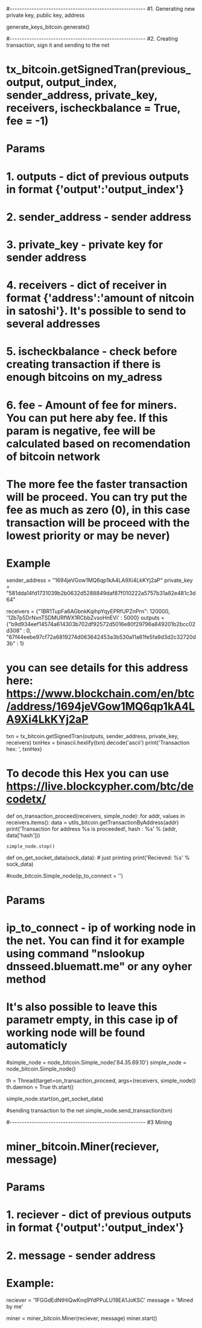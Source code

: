 
#--------------------------------------------------------
#1. Generating new private key, public key, address

generate_keys_bitcoin.generate()



#--------------------------------------------------------
#2. Creating transaction, sign it and sending to the net


# tx_bitcoin.getSignedTran(previous_output, output_index, sender_address, private_key,  receivers, ischeckbalance = True, fee = -1)
    
#    Params 
#    1. outputs         - dict of previous outputs in format {'output':'output_index'}
#    2. sender_address  - sender address 
#    3. private_key     - private key for sender address
#    4. receivers       - dict of receiver in format {'address':'amount of nitcoin in satoshi'}. It's possible to send to several addresses
#    5. ischeckbalance  - check before creating transaction if there is enough bitcoins on my_adress
#    6. fee             - Amount of fee for miners. You can put here aby fee. If this param is negative, fee will be calculated based on recomendation of bitcoin network
#                         The more fee the faster transaction will be proceed. You can try put the fee as much as zero (0), in this case transaction will be proceed with the lowest priority or may be never)


# Example

sender_address  = "1694jeVGow1MQ6qp1kA4LA9Xi4LkKYj2aP"
private_key     = "581dda14fd1731039b2b0632d5288849daf87f010222a5757b31a82e481c3d64"

receivers = {"1BR1TupFa6AGbnkKqihpYqyEPRfUPZnPrn": 120000, '12b7p5DrNxnTSDMURfWX1RCbbZvsoHnEVi' : 5000}
outputs   = {"b9d934eef14574a614303b702df92572d5016e80f29796a849201b2bcc02d308" : 0, "67f44eebe97cf72a6819274d063642453a3b530a11a61fe5fa9d3d2c32720d3b" : 1}


# you can see details for this address here: https://www.blockchain.com/en/btc/address/1694jeVGow1MQ6qp1kA4LA9Xi4LkKYj2aP

txn    = tx_bitcoin.getSignedTran(outputs, sender_address, private_key, receivers)
txnHex = binascii.hexlify(txn).decode('ascii')
print('Transaction hex: ', txnHex)
# To decode this Hex you can use https://live.blockcypher.com/btc/decodetx/

def on_transaction_proceed(receivers, simple_node):
    for addr, values in receivers.items():
        data = utils_bitcoin.getTransactionByAddress(addr)
        print('Transaction for address %s is proceeded!, hash : %s' % (addr, data['hash']))

    simple_node.stop()

def on_get_socket_data(sock_data):
    # just printing
    print('Recieved: %s' % sock_data)


#node_bitcoin.Simple_node(ip_to_connect = '')

# Params
# ip_to_connect - ip of working node in the net. You can find it for example using command "nslookup dnsseed.bluematt.me" or any oyher method
#
#                 It's also possible to leave this parametr empty, in this case ip of working node  will be found automaticly


#simple_node = node_bitcoin.Simple_node('84.35.69.10')
simple_node = node_bitcoin.Simple_node()

th = Thread(target=on_transaction_proceed, args=(receivers, simple_node))
th.daemon = True
th.start()


simple_node.start(on_get_socket_data)

#sending transaction to the net
simple_node.send_transaction(txn)





#--------------------------------------------------------
#3  Mining

# miner_bitcoin.Miner(reciever, message)
#
# Params 
#    1. reciever     - dict of previous outputs in format {'output':'output_index'}
#    2. message      - sender address 
#
# Example:


reciever = '1FGGdEdNtHiQwKnq9YdPPuLU18EA1JoKSC'
message  = 'Mined by me'

miner = miner_bitcoin.Miner(reciever, message)
miner.start()

